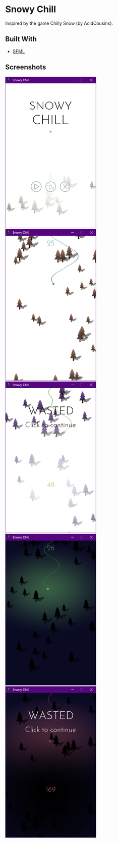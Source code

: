 # Snowy Chill

Inspired by the game Chilly Snow (by AcidCousins).

## Built With

- [SFML](https://www.sfml-dev.org/)

## Screenshots

<img height="480px" src="Screenshots/1.png"><img height="480px" src="Screenshots/2.png"><img height="480px" src="Screenshots/3.png"><img height="480px" src="Screenshots/4.png"><img height="480px" src="Screenshots/5.png">